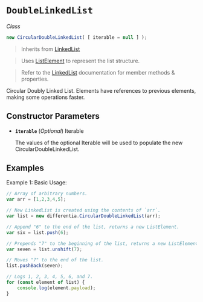 # `DoubleLinkedList`

*Class*
```JavaScript
new CircularDoubleLinkedList( [ iterable = null ] );
```
> Inherits from [LinkedList](http://differentia.io/?p=LinkedList)

> Uses [ListElement](http://differentia.io/?p=ListElement) to represent the list structure.

> Refer to the [LinkedList](http://differentia.io/?p=LinkedList) documentation for member methods & properties.

Circular Doubly Linked List. Elements have references to previous elements, making some operations faster.

## Constructor Parameters
- **`iterable`** (*Optional*) Iterable

  The values of the optional Iterable will be used to populate the new CircularDoubleLinkedList.

## Examples
Example 1: Basic Usage:

```JavaScript
// Array of arbitrary numbers.
var arr = [1,2,3,4,5];

// New LinkedList is created using the contents of `arr`.
var list = new differentia.CircularDoubleLinkedList(arr);

// Append "6" to the end of the list, returns a new ListElement.
var six = list.push(6);

// Prepends "7" to the beginning of the list, returns a new ListElement.
var seven = list.unshift(7);

// Moves "7" to the end of the list.
list.pushBack(seven);

// Logs 1, 2, 3, 4, 5, 6, and 7.
for (const element of list) {
	console.log(element.payload);
}
```